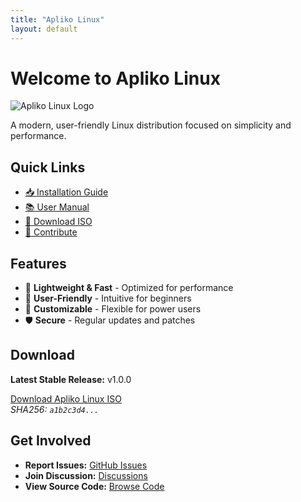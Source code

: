 ```yaml
---
title: "Apliko Linux"
layout: default
---
```


# Welcome to Apliko Linux

![Apliko Linux Logo](assets/images/logo.png)

A modern, user-friendly Linux distribution focused on simplicity and performance.

## Quick Links

- [📥 Installation Guide](docs/installation.md)
- [📚 User Manual](docs/user-guide.md) 
- [🔄 Download ISO](#download)
- [🤝 Contribute](docs/contributing.md)

## Features

- 🚀 **Lightweight & Fast** - Optimized for performance
- 🎯 **User-Friendly** - Intuitive for beginners
- 🔧 **Customizable** - Flexible for power users
- 🛡️ **Secure** - Regular updates and patches

## Download

**Latest Stable Release:** v1.0.0

[Download Apliko Linux ISO](assets/downloads/apliko-linux-1.0.0.iso)  
*SHA256: `a1b2c3d4...`*

## Get Involved

- **Report Issues:** [GitHub Issues](https://github.com/yokaiansh/apliko-linux/issues)
- **Join Discussion:** [Discussions](https://github.com/yokaiansh/apliko-linux/discussions)
- **View Source Code:** [Browse Code](https://github.com/yokaiansh/apliko-linux)
